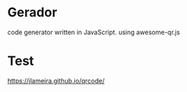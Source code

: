 # Gerador
code generator written in JavaScript. using awesome-qr.js
# Test
https://jlameira.github.io/qrcode/